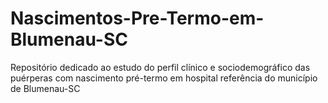 # Nascimentos-Pre-Termo-em-Blumenau-SC
Repositório dedicado ao estudo do perfil clínico e sociodemográfico das puérperas com nascimento pré-termo em hospital referência do município de Blumenau-SC
